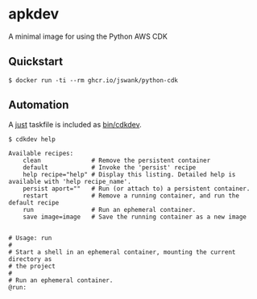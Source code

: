 # apkdev

A minimal image for using the Python AWS CDK

## Quickstart

```console
$ docker run -ti --rm ghcr.io/jswank/python-cdk
```

## Automation

A [just](https://github.com/casey/just) taskfile is included as [bin/cdkdev](bin/cdkdev). 

```console
$ cdkdev help

Available recipes:
    clean              # Remove the persistent container
    default            # Invoke the 'persist' recipe
    help recipe="help" # Display this listing. Detailed help is available with 'help recipe_name'.
    persist aport=""   # Run (or attach to) a persistent container.
    restart            # Remove a running container, and run the default recipe
    run                # Run an ephemeral container.
    save image=image   # Save the running container as a new image


# Usage: run
#
# Start a shell in an ephemeral container, mounting the current directory as
# the project
#
# Run an ephemeral container.
@run:
```
